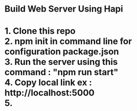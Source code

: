 <h1>Build Web Server Using Hapi<h1>
  1. Clone this repo<br>
  2. npm init in command line for configuration package.json<br>
  3. Run the server using this command : "npm run start"<br>
  4. Copy local link ex : http://localhost:5000<br>
  5.

